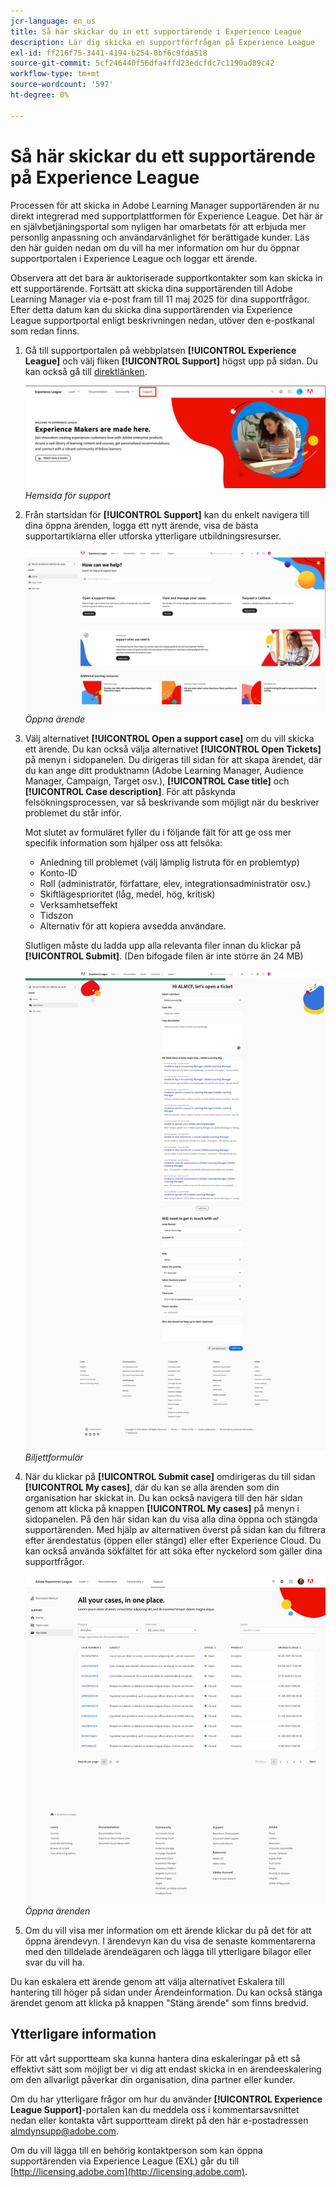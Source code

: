```yaml
---
jcr-language: en_us
title: Så här skickar du in ett supportärende i Experience League
description: Lär dig skicka en supportförfrågan på Experience League
exl-id: ff216f75-3441-4194-b254-0bf6c9fda518
source-git-commit: 5cf246440f56dfa4ffd23edcfdc7c1190ad89c42
workflow-type: tm+mt
source-wordcount: '597'
ht-degree: 0%

---
```


# Så här skickar du ett supportärende på Experience League

Processen för att skicka in Adobe Learning Manager supportärenden är nu direkt integrerad med supportplattformen för Experience League. Det här är en självbetjäningsportal som nyligen har omarbetats för att erbjuda mer personlig anpassning och användarvänlighet för berättigade kunder. Läs den här guiden nedan om du vill ha mer information om hur du öppnar supportportalen i Experience League och loggar ett ärende.

Observera att det bara är auktoriserade supportkontakter som kan skicka in ett supportärende. Fortsätt att skicka dina supportärenden till Adobe Learning Manager via e-post fram till 11 maj 2025 för dina supportfrågor. Efter detta datum kan du skicka dina supportärenden via Experience League supportportal enligt beskrivningen nedan, utöver den e-postkanal som redan finns.

1. Gå till supportportalen på webbplatsen **[!UICONTROL Experience League]** och välj fliken **[!UICONTROL Support]** högst upp på sidan. Du kan också gå till [direktlänken](https://experienceleague.adobe.com/home#support).

   ![](assets/support.png)
   _Hemsida för support_

2. Från startsidan för **[!UICONTROL Support]** kan du enkelt navigera till dina öppna ärenden, logga ett nytt ärende, visa de bästa supportartiklarna eller utforska ytterligare utbildningsresurser.

   ![](assets/open-ticket.png)
   _Öppna ärende_

3. Välj alternativet **[!UICONTROL Open a support case]** om du vill skicka ett ärende. Du kan också välja alternativet **[!UICONTROL Open Tickets]** på menyn i sidopanelen. Du dirigeras till sidan för att skapa ärendet, där du kan ange ditt produktnamn (Adobe Learning Manager, Audience Manager, Campaign, Target osv.), **[!UICONTROL Case title]** och **[!UICONTROL Case description]**. För att påskynda felsökningsprocessen, var så beskrivande som möjligt när du beskriver problemet du står inför.

   Mot slutet av formuläret fyller du i följande fält för att ge oss mer specifik information som hjälper oss att felsöka:

   * Anledning till problemet (välj lämplig listruta för en problemtyp)
   * Konto-ID
   * Roll (administratör, författare, elev, integrationsadministratör osv.)
   * Skiftlägesprioritet (låg, medel, hög, kritisk)
   * Verksamhetseffekt
   * Tidszon
   * Alternativ för att kopiera avsedda användare.

   Slutligen måste du ladda upp alla relevanta filer innan du klickar på **[!UICONTROL Submit]**. (Den bifogade filen är inte större än 24 MB)

   ![](assets/ticket-form.png)
   _Biljettformulär_

4. När du klickar på **[!UICONTROL Submit case]** omdirigeras du till sidan **[!UICONTROL My cases]**, där du kan se alla ärenden som din organisation har skickat in. Du kan också navigera till den här sidan genom att klicka på knappen **[!UICONTROL My cases]** på menyn i sidopanelen. På den här sidan kan du visa alla dina öppna och stängda supportärenden. Med hjälp av alternativen överst på sidan kan du filtrera efter ärendestatus (öppen eller stängd) eller efter Experience Cloud. Du kan också använda sökfältet för att söka efter nyckelord som gäller dina supportfrågor.

   ![](assets/open-cases.png)
   _Öppna ärenden_

5. Om du vill visa mer information om ett ärende klickar du på det för att öppna ärendevyn. I ärendevyn kan du visa de senaste kommentarerna med den tilldelade ärendeägaren och lägga till ytterligare bilagor eller svar du vill ha.

Du kan eskalera ett ärende genom att välja alternativet Eskalera till hantering till höger på sidan under Ärendeinformation. Du kan också stänga ärendet genom att klicka på knappen &quot;Stäng ärende&quot; som finns bredvid.

## Ytterligare information

För att vårt supportteam ska kunna hantera dina eskaleringar på ett så effektivt sätt som möjligt ber vi dig att endast skicka in en ärendeeskalering om den allvarligt påverkar din organisation, dina partner eller kunder.

Om du har ytterligare frågor om hur du använder **[!UICONTROL Experience League Support]**-portalen kan du meddela oss i kommentarsavsnittet nedan eller kontakta vårt supportteam direkt på den här e-postadressen [almdynsupp@adobe.com](mailto:almdynsupp@adobe.com).

Om du vill lägga till en behörig kontaktperson som kan öppna supportärenden via Experience League (EXL) går du till [http://licensing.adobe.com](http://licensing.adobe.com).

